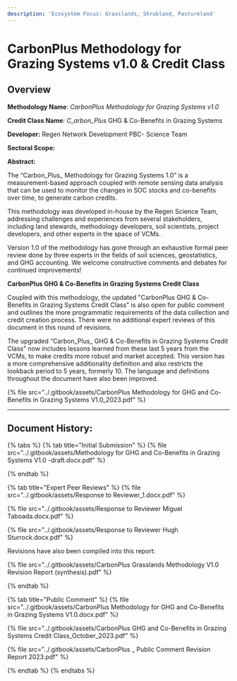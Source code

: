 ```yaml
---
description: 'Ecosystem Focus: Grasslands, Shrubland, Pastureland'
---
```


# CarbonPlus Methodology for Grazing Systems v1.0 & Credit Class

## Overview

**Methodology Name**: _CarbonPlus Methodology for Grazing Systems v1.0_

**Credit Class Name**_: C_arbon_Plus_ GHG & Co-Benefits in Grazing Systems&#x20;

**Developer:** Regen Network Development PBC- Science Team

**Sectoral Scope:**&#x20;

**Abstract:**

The “Carbon_Plus_ Methodology for Grazing Systems 1.0” is a measurement-based approach coupled with remote sensing data analysis that can be used to monitor the changes in SOC stocks and co-benefits over time, to generate carbon credits.

This methodology was developed in-house by the Regen Science Team, addressing challenges and experiences from several stakeholders, including land stewards, methodology developers, soil scientists, project developers, and other experts in the space of VCMs.

Version 1.0 of the methodology has gone through an exhaustive formal peer review done by three experts in the fields of soil sciences, geostatistics, and GHG accounting. We welcome constructive comments and debates for continued improvements!&#x20;



**CarbonPlus GHG & Co-Benefits in Grazing Systems Credit Class**&#x20;

Coupled with this methodology, the updated "CarbonPlus GHG & Co-Benefits in Grazing Systems Credit Class" is also open for public comment and outlines the more programmatic requirements of the data collection and credit creation process.  There were no additional expert reviews of this document in this round of revisions.

The upgraded “Carbon_Plus_ GHG & Co-Benefits in Grazing Systems Credit Class” now includes lessons learned from these last 5 years from the VCMs, to make credits more robust and market accepted. This version has a more comprehensive additionality definition and also restricts the lookback period to 5 years, formerly 10. The language and definitions throughout the document have also been improved.



{% file src="../.gitbook/assets/CarbonPlus Methodology for GHG and Co-Benefits in Grazing Systems V1.0_2023.pdf" %}

***

##

## Document History:

{% tabs %}
{% tab title="Initial Submission" %}
{% file src="../.gitbook/assets/Methodology for GHG and Co-Benefits in Grazing Systems V1.0 -draft.docx.pdf" %}


{% endtab %}

{% tab title="Expert Peer Reviews" %}
{% file src="../.gitbook/assets/Response to Reviewer_1.docx.pdf" %}

{% file src="../.gitbook/assets/Response to Reviewer Miguel Taboada.docx.pdf" %}

{% file src="../.gitbook/assets/Response to Reviewer Hugh Sturrock.docx.pdf" %}

Revisions have also been compiled into this report:

{% file src="../.gitbook/assets/CarbonPlus Grasslands Methodology V1.0  Revision Report (synthesis).pdf" %}


{% endtab %}

{% tab title="Public Comment" %}
{% file src="../.gitbook/assets/CarbonPlus Methodology for GHG and Co-Benefits in Grazing Systems V1.0.docx.pdf" %}

{% file src="../.gitbook/assets/CarbonPlus GHG and Co-Benefits in Grazing Systems Credit Class_October_2023.pdf" %}

{% file src="../.gitbook/assets/CarbonPlus _ Public Comment Revision Report 2023.pdf" %}


{% endtab %}
{% endtabs %}

